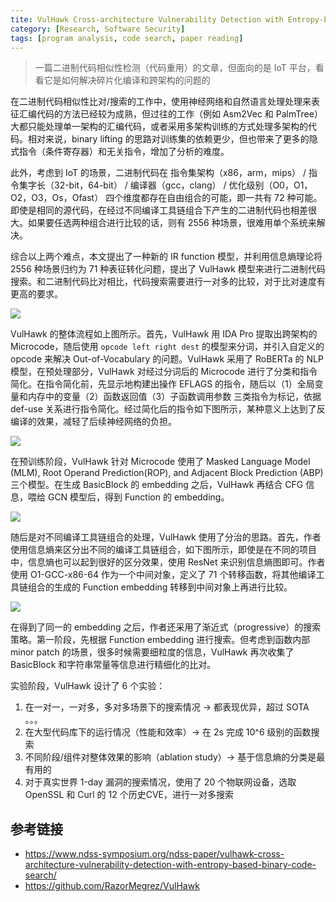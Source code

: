 ```yaml
---
tite: VulHawk Cross-architecture Vulnerability Detection with Entropy-based Binary Code Search
category: [Research, Software Security]
tags: [program analysis, code search, paper reading]
---
```


> 一篇二进制代码相似性检测（代码重用）的文章，但面向的是 IoT 平台，看看它是如何解决碎片化编译和跨架构的问题的

在二进制代码相似性比对/搜索的工作中，使用神经网络和自然语言处理处理来表征汇编代码的方法已经较为成熟，但过往的工作（例如 Asm2Vec 和 PalmTree）大都只能处理单一架构的汇编代码，或者采用多架构训练的方式处理多架构的代码。相对来说，binary lifting 的思路对训练集的依赖更少，但也带来了更多的隐式指令（条件寄存器）和无关指令，增加了分析的难度。

此外，考虑到 IoT 的场景，二进制代码在 指令集架构（x86，arm，mips） / 指令集字长（32-bit，64-bit） / 编译器（gcc，clang） / 优化级别（O0，O1，O2，O3，Os，Ofast） 四个维度都存在自由组合的可能，即一共有 72 种可能。即使是相同的源代码，在经过不同编译工具链组合下产生的二进制代码也相差很大。如果要任选两种组合进行比较的话，则有 2556 种场景，很难用单个系统来解决。

综合以上两个难点，本文提出了一种新的 IR function 模型，并利用信息熵理论将 2556 种场景归约为 71 种表征转化问题，提出了 VulHawk 模型来进行二进制代码搜索。和二进制代码比对相比，代码搜索需要进行一对多的比较，对于比对速度有更高的要求。

![](https://s2.loli.net/2023/05/25/faiS7ptyvcM1ZFH.png)

VulHawk 的整体流程如上图所示。首先，VulHawk 用 IDA Pro 提取出跨架构的 Microcode，随后使用 `opcode left right dest` 的模型来分词，并引入自定义的 opcode 来解决 Out-of-Vocabulary 的问题。VulHawk 采用了 RoBERTa 的 NLP 模型，在预处理部分，VulHawk 对经过分词后的 Microcode 进行了分类和指令简化。在指令简化前，先显示地构建出操作 EFLAGS 的指令，随后以（1）全局变量和内存中的变量（2）函数返回值（3）子函数调用参数 三类指令为标记，依据 def-use 关系进行指令简化。经过简化后的指令如下图所示，某种意义上达到了反编译的效果，减轻了后续神经网络的负担。

![](https://s2.loli.net/2023/05/25/4vQx1X2ImZwSiRs.png)

在预训练阶段，VulHawk 针对 Microcode 使用了 Masked Language Model (MLM), Root Operand Prediction(ROP), and Adjacent Block Prediction (ABP) 三个模型。在生成 BasicBlock 的 embedding 之后，VulHawk 再结合 CFG 信息，喂给 GCN 模型后，得到 Function 的 embedding。

![](https://s2.loli.net/2023/05/25/oOIJe8GcX2VwWku.png)

随后是对不同编译工具链组合的处理，VulHawk 使用了分治的思路。首先，作者使用信息熵来区分出不同的编译工具链组合，如下图所示，即使是在不同的项目中，信息熵也可以起到很好的区分效果，使用 ResNet 来识别信息熵图即可。作者使用 O1-GCC-x86-64 作为一个中间对象，定义了 71 个转移函数，将其他编译工具链组合的生成的 Function embedding 转移到中间对象上再进行比较。

![](https://s2.loli.net/2023/05/25/xdfHqgzAn1R9bcI.png)

在得到了同一的 embedding 之后，作者还采用了渐近式（progressive）的搜索策略。第一阶段，先根据 Function embedding 进行搜索。但考虑到函数内部 minor patch 的场景，很多时候需要细粒度的信息，VulHawk 再次收集了  BasicBlock 和字符串常量等信息进行精细化的比对。

实验阶段，VulHawk 设计了 6 个实验：

1. 在一对一，一对多，多对多场景下的搜索情况 -> 都表现优异，超过 SOTA 。。。
2. 在大型代码库下的运行情况（性能和效率）-> 在 2s 完成 10^6 级别的函数搜索
3. 不同阶段/组件对整体效果的影响（ablation study）-> 基于信息熵的分类是最有用的
4. 对于真实世界 1-day 漏洞的搜索情况，使用了 20 个物联网设备，选取 OpenSSL 和 Curl 的 12 个历史CVE，进行一对多搜索

## 参考链接

- https://www.ndss-symposium.org/ndss-paper/vulhawk-cross-architecture-vulnerability-detection-with-entropy-based-binary-code-search/
- https://github.com/RazorMegrez/VulHawk
